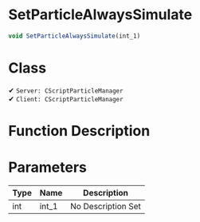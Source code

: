 # SetParticleAlwaysSimulate
```js
void SetParticleAlwaysSimulate(int_1)
```
# Class
✔ `Server: CScriptParticleManager`  
✔ `Client: CScriptParticleManager`  

# Function Description

# Parameters
Type|Name|Description
--|--|--
int|int_1|No Description Set
